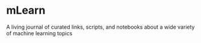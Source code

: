 # mLearn
A living journal of curated links, scripts, and notebooks about a wide variety of machine learning topics
